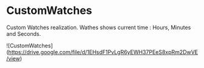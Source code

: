 # CustomWatches

Custom Watches realization.
Wathes shows current time : Hours, Minutes and Seconds.

![CustomWatches] (https://drive.google.com/file/d/1EHsdF1PvLgR6yEWH37PEeS8xpRm2DwVE/view)
